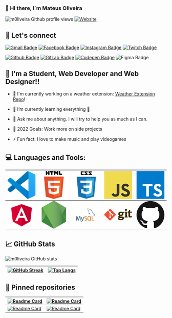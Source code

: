 ### 👋 Hi there, I´m Mateus Oliveira

<img width="140px" alt="m0liveira Github profile views" src="https://komarev.com/ghpvc/?username=m0liveira" /> [![Website](https://img.shields.io/website?label=mateusoliveira.pt&style=for-the-badge&url=https://mateusoliveira.pt/)](https://mateusoliveira.pt/)

## 💬 Let's connect

[![Gmail Badge](https://img.shields.io/badge/-mateusamaraloliveira160302@gmail.com-c14438?style=flat&logo=Gmail&logoColor=white&link=mailto:mateusamaraloliveira160302@gmail.com)](mailto:mateusamaraloliveira160302@gmail.com) [![Facebook Badge](https://img.shields.io/badge/-Mateus_Oliveira-blue?style=flat&logo=facebook&logoColor=white&link=https://www.facebook.com/MateusMFX0liveira)](https://www.facebook.com/MateusMFX0liveira) [![Instagram Badge](https://img.shields.io/badge/-@__mateus0liveira-e4405f?style=flat-squar&labelColor=f94877&logo=instagram&logoColor=white&link=https://www.instagram.com/_mateus0liveira/)](https://www.instagram.com/_mateus0liveira/) [![Twitch Badge](https://img.shields.io/badge/-the0liveira-9146FF?style=flat&labelColor=9146FF&logo=twitch&logoColor=white&link=https://www.twitch.tv/the0liveira)](https://www.twitch.tv/the0liveira)

[![Github Badge](https://img.shields.io/badge/-m0liveira-333?style=flat&logo=github&logoColor=white&link=https://github.com/m0liveira)](https://github.com/m0liveira) [![GitLab Badge](https://img.shields.io/badge/-Mateus_Oliveira_[@0liveira]-c14438?color=F4F4F5&style=flat&logo=gitlab&logoColor=black&link=https://gitlab.com/0liveira)](https://gitlab.com/0liveira) [![Codepen Badge](https://img.shields.io/badge/-Mateus_Oliveira_[@0liveira]-272930?style=flat&logo=codepen&logoColor=white&link=https://codepen.io/0liveira)](https://codepen.io/0liveira) ![Figma Badge](https://img.shields.io/badge/-Mateus_Oliveira-191970?style=flat&logo=figma&logoColor=white)


## 🧍 I'm a Student, Web Developer and Web Designer!!

- 🔭 I'm currently working on a weather extension: [Weather Extension Repo][weatherExt]!

- 🌱 I’m currently learning everything 🤣

- 💬 Ask me about anything. I will try to help you as much as I can.

- 🥅 2022 Goals: Work more on side projects

- ⚡ Fun fact: I love to make music and play videogames

## 💻 Languages and Tools:

| <img align="left" alt="Visual Studio Code" width="100px" src="https://raw.githubusercontent.com/github/explore/80688e429a7d4ef2fca1e82350fe8e3517d3494d/topics/visual-studio-code/visual-studio-code.png"/> |    <img align="left" alt="HTML5" width="100px" src="https://raw.githubusercontent.com/github/explore/80688e429a7d4ef2fca1e82350fe8e3517d3494d/topics/html/html.png"/>    |      <img align="left" alt="CSS3" width="100px" src="https://raw.githubusercontent.com/github/explore/80688e429a7d4ef2fca1e82350fe8e3517d3494d/topics/css/css.png"/> | <img align="left" alt="JavaScript" width="100px" src="https://raw.githubusercontent.com/github/explore/80688e429a7d4ef2fca1e82350fe8e3517d3494d/topics/javascript/javascript.png"/> | <img align="left" alt="TypeScript" width="100px" src="https://raw.githubusercontent.com/github/explore/80688e429a7d4ef2fca1e82350fe8e3517d3494d/topics/typescript/typescript.png"/> |
| :---------------------------------------------------------------------------------------------------------------------------------------------------------------------------------------------------------- | :----------------------------------------------------------------------------------------------------------------------------------------------------------------------: | -------------------------------------------------------------------------------------------------------------------------------------------------------------------: | ----------------------------------------------------------------------------------------------------------------------------------------------------------------------------------: | ----------------------------------------------------------------------------------------------------------------------------------------------------------------------------------: |
| <img align="left" alt="Angular" width="100px" src="https://raw.githubusercontent.com/github/explore/80688e429a7d4ef2fca1e82350fe8e3517d3494d/topics/angular/angular.png"/>                                  | <img align="left" alt="Node.js" width="100px" src="https://raw.githubusercontent.com/github/explore/80688e429a7d4ef2fca1e82350fe8e3517d3494d/topics/nodejs/nodejs.png"/> | <img align="left" alt="MySQL" width="100px" src="https://raw.githubusercontent.com/github/explore/80688e429a7d4ef2fca1e82350fe8e3517d3494d/topics/mysql/mysql.png"/> |                      <img align="left" alt="Git" width="100px" src="https://raw.githubusercontent.com/github/explore/80688e429a7d4ef2fca1e82350fe8e3517d3494d/topics/git/git.png"/> |             <img align="left" alt="GitHub" width="100px" src="https://raw.githubusercontent.com/github/explore/78df643247d429f6cc873026c0622819ad797942/topics/github/github.png"/> |

## 📈 GitHub Stats

<!-- [![m0liveira GitHub Activity Graph](https://activity-graph.herokuapp.com/graph?username=m0liveira)](https://github.com/m0liveira) -->

![m0liveira GitHub stats](https://github-readme-stats.vercel.app/api?username=m0liveira&count_private=true&show_icons=true&theme=tokyonight&include_all_commits=true&hide_border=true)

| [![GitHub Streak](https://github-readme-streak-stats.herokuapp.com?user=m0liveira&theme=tokyonight&hide_border=true&date_format=M%20j%5B%2C%20Y%5D)](https://git.io/streak-stats) | [![Top Langs](https://github-readme-stats.vercel.app/api/top-langs/?username=m0liveira&theme=tokyonight&langs_count=10&hide_border=true)](https://github.com/m0liveira) |
| --------------------------------------------------------------------------------------------------------------------------------------------------------------------------------- | ----------------------------------------------------------------------------------------------------------------------------------------------------------------------- |

## 📌 Pinned repositories

| [![Readme Card](https://github-readme-stats.vercel.app/api/pin/?username=m0liveira&repo=m0liveira&theme=tokyonight&hide_border=true)](https://github.com/m0liveira/m0liveira)             | [![Readme Card](https://github-readme-stats.vercel.app/api/pin/?username=m0liveira&repo=weatherApp&theme=tokyonight&hide_border=true)](https://github.com/m0liveira/weatherApp) |
| ----------------------------------------------------------------------------------------------------------------------------------------------------------------------------------------- | ------------------------------------------------------------------------------------------------------------------------------------------------------------------------------- |
| [![Readme Card](https://github-readme-stats.vercel.app/api/pin/?username=m0liveira&repo=CryptoSimulator&theme=tokyonight&hide_border=true)](https://github.com/m0liveira/CryptoSimulator) | [![Readme Card](https://github-readme-stats.vercel.app/api/pin/?username=m0liveira&repo=QuizzTest&theme=tokyonight&hide_border=true)](https://github.com/m0liveira/QuizzTest)   |

[website]: https://mateusoliveira.pt/
[weatherExt]: https://github.com/m0liveira/weatherApp
